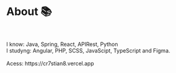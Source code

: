 <h1> About 📚 </h1>
<br>
<p> I know: Java, Spring, React, APIRest, Python<br> I studyng: Angular, PHP, SCSS, JavaScipt, TypeScript and Figma. <br>

<br>
Acess: https://cr7stian8.vercel.app
